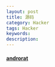 ```yaml
---
layout: post
title: 源码
category: Hacker
tags: Hacker
keywords: 
description: 
---
```



#### [androrat](https://github.com/wszf/androrat)

